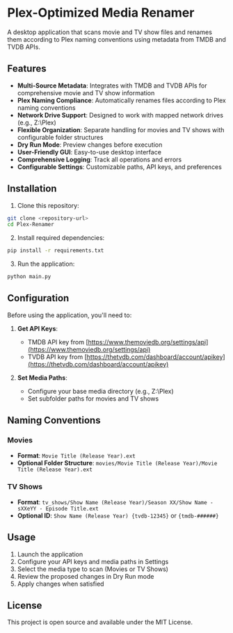 # Plex-Optimized Media Renamer

A desktop application that scans movie and TV show files and renames them according to Plex naming conventions using metadata from TMDB and TVDB APIs.

## Features

- **Multi-Source Metadata**: Integrates with TMDB and TVDB APIs for comprehensive movie and TV show information
- **Plex Naming Compliance**: Automatically renames files according to Plex naming conventions
- **Network Drive Support**: Designed to work with mapped network drives (e.g., Z:\Plex)
- **Flexible Organization**: Separate handling for movies and TV shows with configurable folder structures
- **Dry Run Mode**: Preview changes before execution
- **User-Friendly GUI**: Easy-to-use desktop interface
- **Comprehensive Logging**: Track all operations and errors
- **Configurable Settings**: Customizable paths, API keys, and preferences

## Installation

1. Clone this repository:
```bash
git clone <repository-url>
cd Plex-Renamer
```

2. Install required dependencies:
```bash
pip install -r requirements.txt
```

3. Run the application:
```bash
python main.py
```

## Configuration

Before using the application, you'll need to:

1. **Get API Keys**:
   - TMDB API key from [https://www.themoviedb.org/settings/api](https://www.themoviedb.org/settings/api)
   - TVDB API key from [https://thetvdb.com/dashboard/account/apikey](https://thetvdb.com/dashboard/account/apikey)

2. **Set Media Paths**:
   - Configure your base media directory (e.g., Z:\Plex)
   - Set subfolder paths for movies and TV shows

## Naming Conventions

### Movies
- **Format**: `Movie Title (Release Year).ext`
- **Optional Folder Structure**: `movies/Movie Title (Release Year)/Movie Title (Release Year).ext`

### TV Shows
- **Format**: `tv_shows/Show Name (Release Year)/Season XX/Show Name - sXXeYY - Episode Title.ext`
- **Optional ID**: `Show Name (Release Year) {tvdb-12345}` or `{tmdb-######}`

## Usage

1. Launch the application
2. Configure your API keys and media paths in Settings
3. Select the media type to scan (Movies or TV Shows)
4. Review the proposed changes in Dry Run mode
5. Apply changes when satisfied

## License

This project is open source and available under the MIT License. 